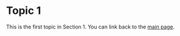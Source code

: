 # Topic 1

This is the first topic in Section 1. You can link back to the [main page](../index.html).
